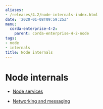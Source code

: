 ```yaml
---
aliases:
- /releases/4.2/node-internals-index.html
date: '2020-01-08T09:59:25Z'
menu:
  corda-enterprise-4-2:
    parent: corda-enterprise-4-2-node
tags:
- node
- internals
title: Node internals
---
```



# Node internals


* [Node services](node-services.md)

* [Networking and messaging](messaging.md)



